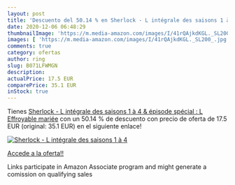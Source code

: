 ```yaml
---
layout: post
title: 'Descuento del 50.14 % en Sherlock - L intégrale des saisons 1 à 4'
date: 2020-12-06 06:48:29
thumbnailImage: 'https://m.media-amazon.com/images/I/41rQAjkdKGL._SL200_.jpg'
images: [ 'https://m.media-amazon.com/images/I/41rQAjkdKGL._SL200_.jpg' ]
comments: true
category: ofertas
author: ring
slug: B071LFWMGN
description:
actualPrice: 17.5 EUR
comparePrice: 35.1 EUR
inStock: true
---
```


Tienes [Sherlock - L intégrale des saisons 1 à 4 & épisode spécial : L Effroyable mariée](https://www.amazon.fr/dp/B071LFWMGN/?tag=tolees0d-21) con un 50.14 % de descuento con precio de oferta de 17.5 EUR (original: 35.1 EUR) en el siguiente enlace!

[![Sherlock - L intégrale des saisons 1 à 4](https://m.media-amazon.com/images/I/41rQAjkdKGL._SL200_.jpg)](https://www.amazon.fr/dp/B071LFWMGN/?tag=tolees0d-21)

[Accede a la oferta!!](https://www.amazon.fr/dp/B071LFWMGN/?tag=tolees0d-21)

Links participate in Amazon Associate program and might generate a comission on qualifying sales


